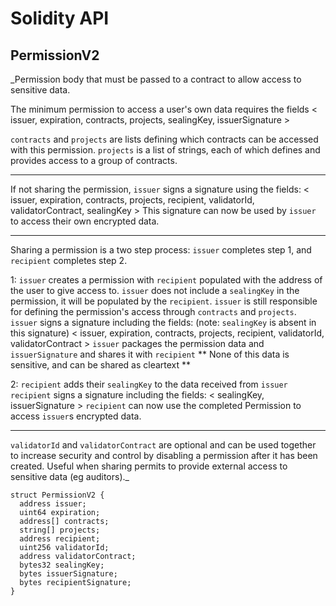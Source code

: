 # Solidity API

## PermissionV2

_Permission body that must be passed to a contract to allow access to sensitive data.

The minimum permission to access a user's own data requires the fields
< issuer, expiration, contracts, projects, sealingKey, issuerSignature >

`contracts` and `projects` are lists defining which contracts can be accessed with this permission.
`projects` is a list of strings, each of which defines and provides access to a group of contracts.

  ---

If not sharing the permission, `issuer` signs a signature using the fields:
    < issuer, expiration, contracts, projects, recipient, validatorId, validatorContract, sealingKey >
This signature can now be used by `issuer` to access their own encrypted data.

  ---

Sharing a permission is a two step process: `issuer` completes step 1, and `recipient` completes step 2.

1:
`issuer` creates a permission with `recipient` populated with the address of the user to give access to.
`issuer` does not include a `sealingKey` in the permission, it will be populated by the `recipient`.
`issuer` is still responsible for defining the permission's access through `contracts` and `projects`.
`issuer` signs a signature including the fields: (note: `sealingKey` is absent in this signature)
    < issuer, expiration, contracts, projects, recipient, validatorId, validatorContract >
`issuer` packages the permission data and `issuerSignature` and shares it with `recipient`
    ** None of this data is sensitive, and can be shared as cleartext **

2:
`recipient` adds their `sealingKey` to the data received from `issuer`
`recipient` signs a signature including the fields:
    < sealingKey, issuerSignature >
`recipient` can now use the completed Permission to access `issuer`s encrypted data.

  ---

`validatorId` and `validatorContract` are optional and can be used together to 
increase security and control by disabling a permission after it has been created.
Useful when sharing permits to provide external access to sensitive data (eg auditors)._

```solidity
struct PermissionV2 {
  address issuer;
  uint64 expiration;
  address[] contracts;
  string[] projects;
  address recipient;
  uint256 validatorId;
  address validatorContract;
  bytes32 sealingKey;
  bytes issuerSignature;
  bytes recipientSignature;
}
```

